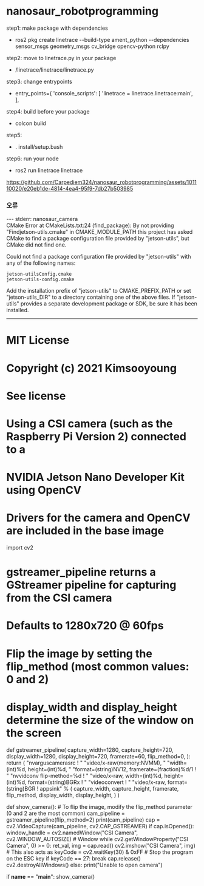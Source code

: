 # nanosaur_robotprogramming

step1: make package with dependencies

- ros2 pkg create linetrace --build-type ament_python --dependencies sensor_msgs geometry_msgs cv_bridge opencv-python rclpy

step2: move to linetrace.py in your package

- /linetrace/linetrace/linetrace.py

step3: change entrypoints

- entry_points={
        'console_scripts': [
							'linetrace = linetrace.linetrace:main',
        ],
        
step4: build before your package

- colcon build 

step5: 

- . install/setup.bash

step6: run your node

- ros2 run linetrace linetrace 





https://github.com/Carpediem324/nanosaur_robotprogramming/assets/101110020/e20eb1de-4814-4ea4-95f9-7db27b503985





### 오류


--- stderr: nanosaur_camera                         
CMake Error at CMakeLists.txt:24 (find_package):
  By not providing "Findjetson-utils.cmake" in CMAKE_MODULE_PATH this project
  has asked CMake to find a package configuration file provided by
  "jetson-utils", but CMake did not find one.

  Could not find a package configuration file provided by "jetson-utils" with
  any of the following names:

    jetson-utilsConfig.cmake
    jetson-utils-config.cmake

  Add the installation prefix of "jetson-utils" to CMAKE_PREFIX_PATH or set
  "jetson-utils_DIR" to a directory containing one of the above files.  If
  "jetson-utils" provides a separate development package or SDK, be sure it
  has been installed.


---


### 

# MIT License
# Copyright (c) 2021 Kimsooyoung
# See license
# Using a CSI camera (such as the Raspberry Pi Version 2) connected to a
# NVIDIA Jetson Nano Developer Kit using OpenCV
# Drivers for the camera and OpenCV are included in the base image

import cv2

# gstreamer_pipeline returns a GStreamer pipeline for capturing from the CSI camera
# Defaults to 1280x720 @ 60fps
# Flip the image by setting the flip_method (most common values: 0 and 2)
# display_width and display_height determine the size of the window on the screen


def gstreamer_pipeline(
    capture_width=1280,
    capture_height=720,
    display_width=1280,
    display_height=720,
    framerate=60,
    flip_method=0,
):
    return (
        "nvarguscamerasrc ! "
        "video/x-raw(memory:NVMM), "
        "width=(int)%d, height=(int)%d, "
        "format=(string)NV12, framerate=(fraction)%d/1 ! "
        "nvvidconv flip-method=%d ! "
        "video/x-raw, width=(int)%d, height=(int)%d, format=(string)BGRx ! "
        "videoconvert ! "
        "video/x-raw, format=(string)BGR ! appsink"
        % (
            capture_width,
            capture_height,
            framerate,
            flip_method,
            display_width,
            display_height,
        )
    )


def show_camera():
    # To flip the image, modify the flip_method parameter (0 and 2 are the most common)
    cam_pipeline = gstreamer_pipeline(flip_method=2)
    print(cam_pipeline)
    cap = cv2.VideoCapture(cam_pipeline, cv2.CAP_GSTREAMER)
    if cap.isOpened():
        window_handle = cv2.namedWindow("CSI Camera", cv2.WINDOW_AUTOSIZE)
        # Window
        while cv2.getWindowProperty("CSI Camera", 0) >= 0:
            ret_val, img = cap.read()
            cv2.imshow("CSI Camera", img)
            # This also acts as
            keyCode = cv2.waitKey(30) & 0xFF
            # Stop the program on the ESC key
            if keyCode == 27:
                break
        cap.release()
        cv2.destroyAllWindows()
    else:
        print("Unable to open camera")


if __name__ == "__main__":
    show_camera()
